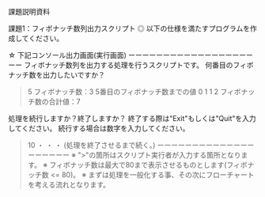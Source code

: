 課題説明資料

課題1：フィボナッチ数列出力スクリプト
◎ 以下の仕様を満たすプログラムを作成してください。

☆ 下記コンソール出力画面(実行画面)
ーーーーーーーーーーーーーーーーーーーー
フィボナッチ数列を出力する処理を行うスクリプトです。
何番目のフィボナッチ数を出力したいですか？
> 5
フィボナッチ数：3
5番目のフィボナッチ数までの値
0 1 1 2
フィボナッチ数の合計値：7

処理を続行しますか？終了しますか？
終了する際は"Exit"もしくは"Quit"を入力してください。
続行する場合は数字を入力してください。
> 10
・
・
・
(処理を終了させるまで続く。)
ーーーーーーーーーーーーーーーーーーーー
※ ">"の箇所はスクリプト実行者が入力する箇所となります。
※ フィボナッチ数は最大で80まで表示させるものとします(フィボナッチ数 <= 80)。
※ まずは処理を一般化する事、その次にフローチャートを考える流れとなります。
